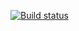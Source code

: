 [![Build status](https://ci.appveyor.com/api/projects/status/mpeae1lu3lhfmfhe?svg=true)](https://ci.appveyor.com/project/asrodionov/postman)
